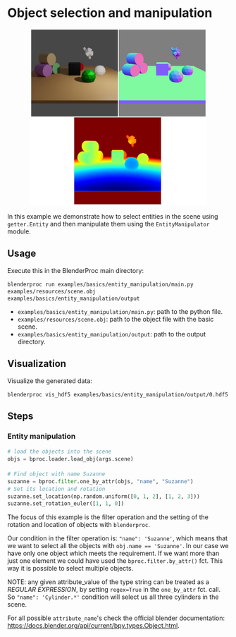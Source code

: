 # Object selection and manipulation

<p align="center">
<img src="../../../images/entity_manipulation_rendering.jpg" alt="Front readme image" width=400>
</p>

In this example we demonstrate how to select entities in the scene using `getter.Entity` and then manipulate them using the `EntityManipulator` module.

## Usage

Execute this in the BlenderProc main directory:

```
blenderproc run examples/basics/entity_manipulation/main.py examples/resources/scene.obj examples/basics/entity_manipulation/output
```

* `examples/basics/entity_manipulation/main.py`: path to the python file.
* `examples/resources/scene.obj`: path to the object file with the basic scene.
* `examples/basics/entity_manipulation/output`: path to the output directory.

## Visualization

Visualize the generated data:

```
blenderproc vis_hdf5 examples/basics/entity_manipulation/output/0.hdf5
```

## Steps

### Entity manipulation

```python
# load the objects into the scene
objs = bproc.loader.load_obj(args.scene)

# Find object with name Suzanne
suzanne = bproc.filter.one_by_attr(objs, "name", "Suzanne")
# Set its location and rotation
suzanne.set_location(np.random.uniform([0, 1, 2], [1, 2, 3]))
suzanne.set_rotation_euler([1, 1, 0])
```

The focus of this example is the filter operation and the setting of the rotation and location of objects with `blenderproc`.

Our condition in the filter operation is: `"name": 'Suzanne'`, which means that we want to select all the objects with `obj.name == 'Suzanne'`. In our case we have only one object which meets the requirement.
If we want more than just one element we could have used the `bproc.filter.by_attr()` fct. This way it is possible to select multiple objects.

NOTE: any given attribute_value of the type string can be treated as a *REGULAR EXPRESSION*, by setting `regex=True` in the `one_by_attr` fct. call. 
So `"name": 'Cylinder.*'` condition will select us all three cylinders in the scene.

For all possible `attribute_name`'s check the official blender documentation: https://docs.blender.org/api/current/bpy.types.Object.html.
